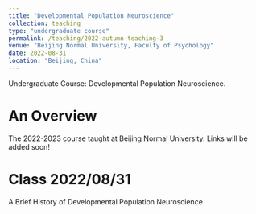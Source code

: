 ```yaml
---
title: "Developmental Population Neuroscience"
collection: teaching
type: "undergraduate course"
permalink: /teaching/2022-autumn-teaching-3
venue: "Beijing Normal University, Faculty of Psychology"
date: 2022-08-31
location: "Beijing, China"
---
```


Undergraduate Course: Developmental Population Neuroscience.

An Overview
======
The 2022-2023 course taught at Beijing Normal University. Links will be added soon!

Class 2022/08/31
======
A Brief History of Developmental Population Neuroscience

